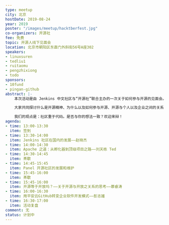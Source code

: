 ```yaml
---
type: meetup
city: 北京
hostDate: 2019-08-24
year: 2019
poster: "/images/meetup/hacktberfest.jpg"
co-organizers: 开源社
fee: 免费
topic: 开源人线下见面会
location: 北京市朝阳区东直门外斜街56号A座302
speakers:
- linuxsuren
- tedliu1
- ruitaomu
- pengzhixiong
- todo
sponsors:
- 10fund
- pingan-github
abstract: |-
    本次活动是由 Jenkins 中文社区与“开源社”联合主办的一次关于如何参与开源的见面会。

    大家共同探讨什么是开源精神、为什么以及如何参与开源、开源与个人以及企业之间的关系、开源社区存在的重要意义、996是否与开源背道而驰。

    我们的观点是：社区重于代码。是否与你的想法一致？欢迎来辩！
agenda:
- time: 13:00-13:30
  item: 签到
- time: 13:30-14:00
  item: Jenkins 社区在国内的发展——赵晓杰
- time: 14:00-14:30
  item: Apache 之道：从孵化器到顶级项目之路——刘天栋 Ted
- time: 14:30-14:45
  item: 茶歇
- time: 14:45-15:45
  item: Panel 开源社区的发展和维护
- time: 15:45-16:00
  item: 茶歇
- time: 15:45-16:00
  item: 开源等于开放吗？——关于开源与开放之关系的思考——慕睿涛
- time: 16:00-16:30
  item: 用平安云GitHub转变企业软件开发模式——彭志雄
- time: 16:30-17:00
  item: 活动复盘
comment: 无
status: 计划中
---
```

